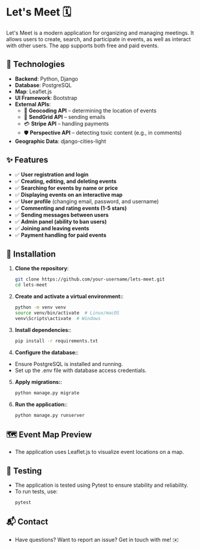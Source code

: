 # Let's Meet 🗓️

Let's Meet is a modern application for organizing and managing meetings. It allows users to create, search, and participate in events, as well as interact with other users. The app supports both free and paid events.

## 🚀 Technologies

- **Backend**: Python, Django
- **Database**: PostgreSQL
- **Map**: Leaflet.js
- **UI Framework**: Bootstrap
- **External APIs**:
  - 📍 **Geocoding API** – determining the location of events
  - 📧 **SendGrid API** – sending emails
  - 💳 **Stripe API** – handling payments
  - 🛡️ **Perspective API** – detecting toxic content (e.g., in comments)
- **Geographic Data**: django-cities-light

## ✨ Features

- ✅ **User registration and login**
- ✅ **Creating, editing, and deleting events**
- ✅ **Searching for events by name or price**
- ✅ **Displaying events on an interactive map**
- ✅ **User profile** (changing email, password, and username)
- ✅ **Commenting and rating events (1-5 stars)**
- ✅ **Sending messages between users**
- ✅ **Admin panel (ability to ban users)**
- ✅ **Joining and leaving events**
- ✅ **Payment handling for paid events**

## 🎯 Installation

1. **Clone the repository**:
   ```sh
   git clone https://github.com/your-username/lets-meet.git
   cd lets-meet

2. **Create and activate a virtual environment:**:
    ```sh
    python -m venv venv
    source venv/bin/activate  # Linux/macOS
    venv\Scripts\activate  # Windows

3. **Install dependencies:**:
    ```sh
   pip install -r requirements.txt

4. **Configure the database:**:
- Ensure PostgreSQL is installed and running.
- Set up the .env file with database access credentials.

5. **Apply migrations:**:
    ```sh
   python manage.py migrate

6. **Run the application:**:
    ```sh
   python manage.py runserver

## 🗺️ Event Map Preview

- The application uses Leaflet.js to visualize event locations on a map.

## 🧪 Testing

- The application is tested using Pytest to ensure stability and reliability.
- To run tests, use:
    ```sh
    pytest

## 📬 Contact

- Have questions? Want to report an issue? Get in touch with me! ✉️